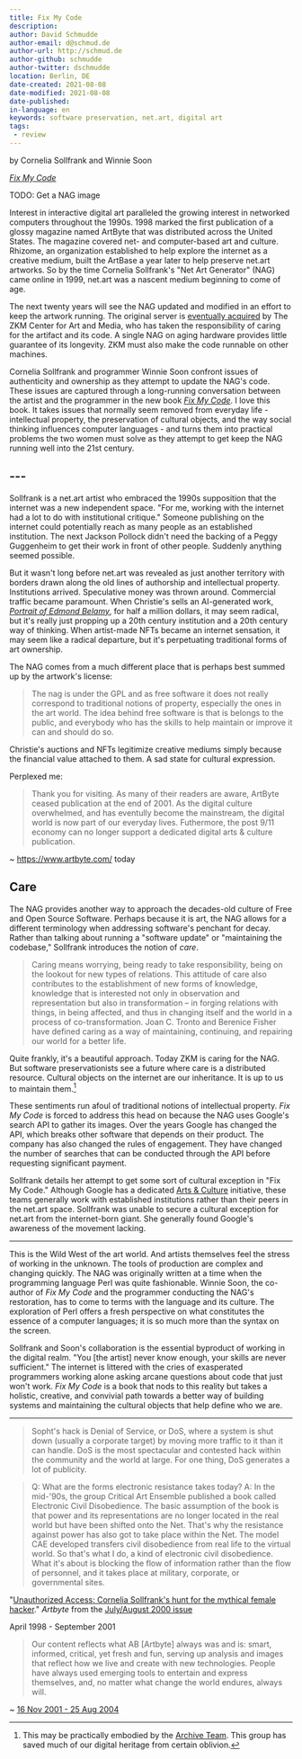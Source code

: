 ```yaml
---
title: Fix My Code
description:
author: David Schmudde
author-email: d@schmud.de
author-url: http://schmud.de
author-github: schmudde
author-twitter: dschmudde
location: Berlin, DE
date-created: 2021-08-08
date-modified: 2021-08-08
date-published:
in-language: en
keywords: software preservation, net.art, digital art
tags:
 - review
---
```


by Cornelia Sollfrank and Winnie Soon

*[Fix My Code](https://eeclectic.de/produkt/fix-my-code/)*

TODO: Get a NAG image

Interest in interactive digital art paralleled the growing interest in networked computers throughout the 1990s. 1998 marked the first publication of a glossy magazine named ArtByte that was distributed across the United States. The magazine covered net- and computer-based art and culture. Rhizome, an organization established to help explore the internet as a creative medium, built the ArtBase a year later to help preserve net.art artworks. So by the time Cornelia Sollfrank's "Net Art Generator" (NAG) came online in 1999, net.art was a nascent medium beginning to come of age.

The next twenty years will see the NAG updated and modified in an effort to keep the artwork running. The original server is [eventually acquired](https://zkm.de/en/artwork/net-art-generator) by The ZKM Center for Art and Media, who has taken the responsibility of caring for the artifact and its code. A single NAG on aging hardware provides little guarantee of its longevity. ZKM must also make the code runnable on other machines.

Cornelia Sollfrank and programmer Winnie Soon confront issues of authenticity and ownership as they attempt to update the NAG's code. These issues are captured through a long-running conversation between the artist and the programmer in the new book *[Fix My Code](https://eeclectic.de/produkt/fix-my-code/)*. I love this book. It takes issues that normally seem removed from everyday life - intellectual property, the preservation of cultural objects, and the way social thinking influences computer languages - and turns them into practical problems the two women must solve as they attempt to get keep the NAG running well into the 21st century.

## ---

Sollfrank is a net.art artist who embraced the 1990s supposition that the internet was a new independent space. "For me, working with the internet had a lot to do with institutional critique." Someone publishing on the internet could potentially reach as many people as an established institution. The next Jackson Pollock didn't need the backing of a Peggy Guggenheim to get their work in front of other people. Suddenly anything seemed possible.

But it wasn't long before net.art was revealed as just another territory with borders drawn along the old lines of authorship and intellectual property. Institutions arrived. Speculative money was thrown around. Commercial traffic became paramount. When Christie's sells an AI-generated work, *[Portrait of Edmond Belamy](https://www.christies.com/features/A-collaboration-between-two-artists-one-human-one-a-machine-9332-1.aspx)*, for half a million dollars, it may seem radical, but it's really just propping up a 20th century institution and a 20th century way of thinking. When artist-made NFTs became an internet sensation, it may seem like a radical departure, but it's perpetuating traditional forms of art ownership.

The NAG comes from a much different place that is perhaps best summed up by the artwork's license:

> The nag is under the GPL and as free software it does not really correspond to traditional notions of property, especially the ones in the art world. The idea behind free software is that is belongs to the public, and everybody who has the skills to help maintain or improve it can and should do so.

Christie's auctions and NFTs legitimize creative mediums simply because the financial value attached to them. A sad state for cultural expression.

Perplexed me:


> Thank you for visiting. As many of their readers are aware, ArtByte ceased publication at the end of 2001. As the digital culture overwhelmed, and has eventully become the mainstream, the digital world is now part of our everyday lives. Futhermore, the post 9/11 economy can no longer support a dedicated digital arts & culture publication.

~ https://www.artbyte.com/ today


## Care













The NAG provides another way to approach the decades-old culture of Free and Open Source Software. Perhaps because it is art, the NAG allows for a different terminology when addressing software's penchant for decay. Rather than talking about running a "software update" or "maintaining the codebase," Sollfrank introduces the notion of *care*.

> Caring means worrying, being ready to take responsibility, being on the lookout for new types of relations. This attitude of care also contributes to the establishment of new forms of knowledge, knowledge that is interested not only in observation and representation but also in transformation – in forging relations with things, in being affected, and thus in changing itself and the world in a process of co-transformation. Joan C. Tronto and Berenice Fisher have defined caring as a way of maintaining, continuing, and repairing our world for a better life.

Quite frankly, it's a beautiful approach. Today ZKM is caring for the NAG. But software preservationists see a future where care is a distributed resource. Cultural objects on the internet are our inheritance. It is up to us to maintain them.[^archive-team]

[^archive-team]: This may be practically embodied by the [Archive Team](https://en.wikipedia.org/wiki/Archive_Team). This group has saved much of our digital heritage from certain oblivion.

These sentiments run afoul of traditional notions of intellectual property. *Fix My Code* is forced to address this head on because the NAG uses Google's search API to gather its images. Over the years Google has changed the API, which breaks other software that depends on their product. The company has also changed the rules of engagement. They have changed the number of searches that can be conducted through the API before requesting significant payment.

Sollfrank details her attempt to get some sort of cultural exception in "Fix My Code." Although Google has a dedicated [Arts & Culture](https://artsandculture.google.com/) initiative, these teams generally work with established institutions rather than their peers in the net.art space. Sollfrank was unable to secure a cultural exception for net.art from the internet-born giant. She generally found Google's awareness of the movement lacking.

---


This is the Wild West of the art world. And artists themselves feel the stress of working in the unknown. The tools of production are complex and changing quickly. The NAG was originally written at a time when the programming language Perl was quite fashionable. Winnie Soon, the co-author of *Fix My Code* and the programmer conducting the NAG's restoration, has to come to terms with the language and its culture. The exploration of Perl offers a fresh perspective on what constitutes the essence of a computer languages; it is so much more than the syntax on the screen.

Sollfrank and Soon's collaboration is the essential byproduct of working in the digital realm. "You [the artist] never know enough, your skills are never sufficient." The internet is littered with the cries of exasperated programmers working alone asking arcane questions about code that just won't work. *Fix My Code* is a book that nods to this reality but takes a holistic, creative, and convivial path towards a better way of building systems and maintaining the cultural objects that help define who we are.

---




>  Sopht's hack is Denial of Service, or DoS, where a system is shut down (usually a corporate target) by moving more traffic to it than it can handle. DoS is the most spectacular and contested hack within the community and the world at large. For one thing, DoS generates a lot of publicity.

> Q: What are the forms electronic resistance takes today? A: In the mid-'90s, the group Critical Art Ensemble published a book called Electronic Civil Disobedience. The basic assumption of the book is that power and its representations are no longer located in the real world but have been shifted onto the Net. That's why the resistance against power has also got to take place within the Net. The model CAE developed transfers civil disobedience from real life to the virtual world. So that's what I do, a kind of electronic civil disobedience. What it's about is blocking the flow of information rather than the flow of personnel, and it takes place at military, corporate, or governmental sites.

"[Unauthorized Access: Cornelia Sollfrank's hunt for the mythical female hacker](https://web.archive.org/web/20030609170624/http://www.artbyte.com/mag/jul_aug_00/femalehackers.html)." *Artbyte* from the [July/August 2000 issue](https://web.archive.org/web/20030830202641/http://www.artbyte.com/mag/jul_aug_00/ja00archive.html)

April 1998 - September 2001

> Our content reflects what AB [Artbyte] always was and is: smart, informed, critical, yet fresh and fun, serving up analysis and images that reflect how we live and create with new technologies. People have always used emerging tools to entertain and express themselves, and, no matter what change the world endures, always will.

~ [16 Nov 2001 - 25 Aug 2004](https://web.archive.org/web/20030801102638/http://www.artbyte.com/mag/nov_dec_01/this_issue.html)
